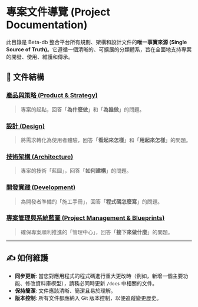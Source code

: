 # 專案文件導覽 (Project Documentation)

此目錄是 Beta-db 整合平台所有規劃、架構和設計文件的**唯一事實來源 (Single Source of Truth)**。它遵循一個清晰的、可擴展的分類體系，旨在全面地支持專案的開發、使用、維護和傳承。

## 📖 文件結構

### [產品與策略 (Product & Strategy)](./00_product_and_strategy/README.md)
> 專案的起點，回答「**為什麼做**」和「**為誰做**」的問題。

### [設計 (Design)](./01_design/README.md)
> 將需求轉化為使用者體驗，回答「**看起來怎樣**」和「**用起來怎樣**」的問題。

### [技術架構 (Architecture)](./02_architecture/README.md)
> 專案的技術「藍圖」，回答「**如何建構**」的問題。

### [開發實踐 (Development)](./03_development/README.md)
> 為開發者準備的「施工手冊」，回答「**程式碼怎麼寫**」的問題。

### [專案管理與系統藍圖 (Project Management & Blueprints)](./04_project_management/README.md)
> 確保專案順利推進的「管理中心」，回答「**接下來做什麼**」的問題。

---

## ✍️ 如何維護

- **同步更新**: 當您對應用程式的程式碼進行重大更改時（例如，新增一個主要功能、修改資料庫模型），請務必同時更新 `/docs` 中相關的文件。
- **保持簡潔**: 文件應該清晰、簡潔且易於理解。
- **版本控制**: 所有文件都應納入 Git 版本控制，以便追蹤變更歷史。
